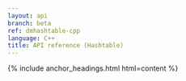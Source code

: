 ```yaml
---
layout: api
branch: beta
ref: dmhashtable-cpp
language: C++
title: API reference (Hashtable)
---
```

{% include anchor_headings.html html=content %}